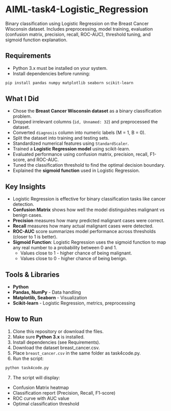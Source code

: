 # AIML-task4-Logistic_Regression
Binary classification using Logistic Regression on the Breast Cancer Wisconsin dataset. Includes preprocessing, model training, evaluation (confusion matrix, precision, recall, ROC-AUC), threshold tuning, and sigmoid function explanation.

## Requirements
- Python 3.x must be installed on your system.
- Install dependencies before running:

```bash
pip install pandas numpy matplotlib seaborn scikit-learn
```

## What I Did
- Chose the **Breast Cancer Wisconsin dataset** as a binary classification problem.
- Dropped irrelevant columns (`id, Unnamed: 32`) and preprocessed the dataset.
- Converted `diagnosis` column into numeric labels (M = 1, B = 0).
- Split the dataset into training and testing sets.
- Standardized numerical features using `StandardScaler`.
- Trained a **Logistic Regression model** using scikit-learn.
- Evaluated performance using confusion matrix, precision, recall, F1-score, and ROC-AUC.
- Tuned the classification threshold to find the optimal decision boundary.
- Explained the **sigmoid function** used in Logistic Regression.

## Key Insights
- Logistic Regression is effective for binary classification tasks like cancer detection.
- **Confusion Matrix** shows how well the model distinguishes malignant vs benign cases.
- **Precision** measures how many predicted malignant cases were correct.
- **Recall** measures how many actual malignant cases were detected.
- **ROC-AUC** score summarizes model performance across thresholds (closer to 1 is better).
- **Sigmoid Function**: Logistic Regression uses the sigmoid function to map any real number to a probability between 0 and 1.
    - Values close to 1 - higher chance of being malignant.
    - Values close to 0 - higher chance of being benign.

## Tools & Libraries
- **Python**
- **Pandas, NumPy** - Data handling
- **Matplotlib, Seaborn** - Visualization
- **Scikit-learn** - Logistic Regression, metrics, preprocessing

## How to Run
1. Clone this repository or download the files.
2. Make sure **Python 3.x** is installed.
3. Install dependencies (see Requirements).
4. Download the dataset breast_cancer.csv.
5. Place ```breast_cancer.csv``` in the same folder as task4code.py.
6. Run the script:

```bash
python task4code.py
```

7. The script will display:
- Confusion Matrix heatmap
- Classification report (Precision, Recall, F1-score)
- ROC curve with AUC value
- Optimal classification threshold
